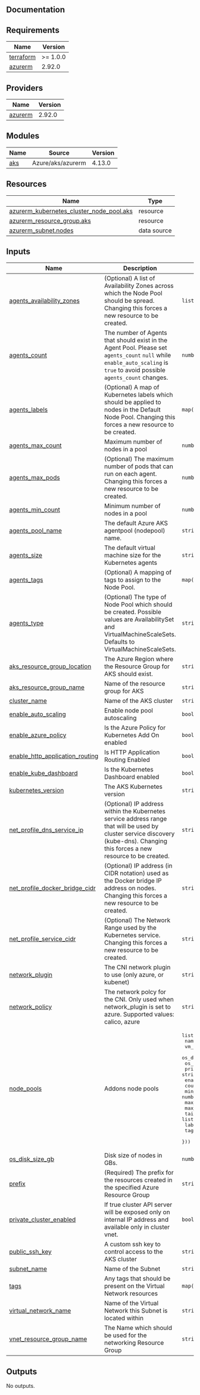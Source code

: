 ## Documentation

<!-- BEGINNING OF PRE-COMMIT-TERRAFORM DOCS HOOK -->
## Requirements

| Name | Version |
|------|---------|
| <a name="requirement_terraform"></a> [terraform](#requirement\_terraform) | >= 1.0.0 |
| <a name="requirement_azurerm"></a> [azurerm](#requirement\_azurerm) | 2.92.0 |

## Providers

| Name | Version |
|------|---------|
| <a name="provider_azurerm"></a> [azurerm](#provider\_azurerm) | 2.92.0 |

## Modules

| Name | Source | Version |
|------|--------|---------|
| <a name="module_aks"></a> [aks](#module\_aks) | Azure/aks/azurerm | 4.13.0 |

## Resources

| Name | Type |
|------|------|
| [azurerm_kubernetes_cluster_node_pool.aks](https://registry.terraform.io/providers/hashicorp/azurerm/2.92.0/docs/resources/kubernetes_cluster_node_pool) | resource |
| [azurerm_resource_group.aks](https://registry.terraform.io/providers/hashicorp/azurerm/2.92.0/docs/resources/resource_group) | resource |
| [azurerm_subnet.nodes](https://registry.terraform.io/providers/hashicorp/azurerm/2.92.0/docs/data-sources/subnet) | data source |

## Inputs

| Name | Description | Type | Default | Required |
|------|-------------|------|---------|:--------:|
| <a name="input_agents_availability_zones"></a> [agents\_availability\_zones](#input\_agents\_availability\_zones) | (Optional) A list of Availability Zones across which the Node Pool should be spread. Changing this forces a new resource to be created. | `list(string)` | n/a | yes |
| <a name="input_agents_count"></a> [agents\_count](#input\_agents\_count) | The number of Agents that should exist in the Agent Pool. Please set `agents_count` `null` while `enable_auto_scaling` is `true` to avoid possible `agents_count` changes. | `number` | n/a | yes |
| <a name="input_agents_labels"></a> [agents\_labels](#input\_agents\_labels) | (Optional) A map of Kubernetes labels which should be applied to nodes in the Default Node Pool. Changing this forces a new resource to be created. | `map(string)` | n/a | yes |
| <a name="input_agents_max_count"></a> [agents\_max\_count](#input\_agents\_max\_count) | Maximum number of nodes in a pool | `number` | n/a | yes |
| <a name="input_agents_max_pods"></a> [agents\_max\_pods](#input\_agents\_max\_pods) | (Optional) The maximum number of pods that can run on each agent. Changing this forces a new resource to be created. | `number` | n/a | yes |
| <a name="input_agents_min_count"></a> [agents\_min\_count](#input\_agents\_min\_count) | Minimum number of nodes in a pool | `number` | n/a | yes |
| <a name="input_agents_pool_name"></a> [agents\_pool\_name](#input\_agents\_pool\_name) | The default Azure AKS agentpool (nodepool) name. | `string` | n/a | yes |
| <a name="input_agents_size"></a> [agents\_size](#input\_agents\_size) | The default virtual machine size for the Kubernetes agents | `string` | n/a | yes |
| <a name="input_agents_tags"></a> [agents\_tags](#input\_agents\_tags) | (Optional) A mapping of tags to assign to the Node Pool. | `map(string)` | n/a | yes |
| <a name="input_agents_type"></a> [agents\_type](#input\_agents\_type) | (Optional) The type of Node Pool which should be created. Possible values are AvailabilitySet and VirtualMachineScaleSets. Defaults to VirtualMachineScaleSets. | `string` | `"VirtualMachineScaleSets"` | no |
| <a name="input_aks_resource_group_location"></a> [aks\_resource\_group\_location](#input\_aks\_resource\_group\_location) | The Azure Region where the Resource Group for AKS should exist. | `string` | n/a | yes |
| <a name="input_aks_resource_group_name"></a> [aks\_resource\_group\_name](#input\_aks\_resource\_group\_name) | Name of the resource group for AKS | `string` | n/a | yes |
| <a name="input_cluster_name"></a> [cluster\_name](#input\_cluster\_name) | Name of the AKS cluster | `string` | n/a | yes |
| <a name="input_enable_auto_scaling"></a> [enable\_auto\_scaling](#input\_enable\_auto\_scaling) | Enable node pool autoscaling | `bool` | n/a | yes |
| <a name="input_enable_azure_policy"></a> [enable\_azure\_policy](#input\_enable\_azure\_policy) | Is the Azure Policy for Kubernetes Add On enabled | `bool` | n/a | yes |
| <a name="input_enable_http_application_routing"></a> [enable\_http\_application\_routing](#input\_enable\_http\_application\_routing) | Is HTTP Application Routing Enabled | `bool` | n/a | yes |
| <a name="input_enable_kube_dashboard"></a> [enable\_kube\_dashboard](#input\_enable\_kube\_dashboard) | Is the Kubernetes Dashboard enabled | `bool` | n/a | yes |
| <a name="input_kubernetes_version"></a> [kubernetes\_version](#input\_kubernetes\_version) | The AKS Kubernetes version | `string` | n/a | yes |
| <a name="input_net_profile_dns_service_ip"></a> [net\_profile\_dns\_service\_ip](#input\_net\_profile\_dns\_service\_ip) | (Optional) IP address within the Kubernetes service address range that will be used by cluster service discovery (kube-dns). Changing this forces a new resource to be created. | `string` | `null` | no |
| <a name="input_net_profile_docker_bridge_cidr"></a> [net\_profile\_docker\_bridge\_cidr](#input\_net\_profile\_docker\_bridge\_cidr) | (Optional) IP address (in CIDR notation) used as the Docker bridge IP address on nodes. Changing this forces a new resource to be created. | `string` | `null` | no |
| <a name="input_net_profile_service_cidr"></a> [net\_profile\_service\_cidr](#input\_net\_profile\_service\_cidr) | (Optional) The Network Range used by the Kubernetes service. Changing this forces a new resource to be created. | `string` | `null` | no |
| <a name="input_network_plugin"></a> [network\_plugin](#input\_network\_plugin) | The CNI network plugin to use (only azure, or kubenet) | `string` | `"kubenet"` | no |
| <a name="input_network_policy"></a> [network\_policy](#input\_network\_policy) | The network polcy for the CNI. Only used when network\_plugin is set to azure. Supported values: calico, azure | `string` | n/a | yes |
| <a name="input_node_pools"></a> [node\_pools](#input\_node\_pools) | Addons node pools | <pre>list(object({<br>    name                = string<br>    vm_size             = string<br>    os_disk_size_gb     = number<br>    os_disk_type        = string<br>    priority            = string<br>    enable_auto_scaling = bool<br>    count               = number<br>    min_count           = number<br>    max_count           = number<br>    max_pods            = number<br>    taints              = list(string)<br>    labels              = map(string)<br>    tags                = map(string)<br>  }))</pre> | `[]` | no |
| <a name="input_os_disk_size_gb"></a> [os\_disk\_size\_gb](#input\_os\_disk\_size\_gb) | Disk size of nodes in GBs. | `number` | n/a | yes |
| <a name="input_prefix"></a> [prefix](#input\_prefix) | (Required) The prefix for the resources created in the specified Azure Resource Group | `string` | n/a | yes |
| <a name="input_private_cluster_enabled"></a> [private\_cluster\_enabled](#input\_private\_cluster\_enabled) | If true cluster API server will be exposed only on internal IP address and available only in cluster vnet. | `bool` | `false` | no |
| <a name="input_public_ssh_key"></a> [public\_ssh\_key](#input\_public\_ssh\_key) | A custom ssh key to control access to the AKS cluster | `string` | `""` | no |
| <a name="input_subnet_name"></a> [subnet\_name](#input\_subnet\_name) | Name of the Subnet | `string` | n/a | yes |
| <a name="input_tags"></a> [tags](#input\_tags) | Any tags that should be present on the Virtual Network resources | `map(string)` | `{}` | no |
| <a name="input_virtual_network_name"></a> [virtual\_network\_name](#input\_virtual\_network\_name) | Name of the Virtual Network this Subnet is located within | `string` | n/a | yes |
| <a name="input_vnet_resource_group_name"></a> [vnet\_resource\_group\_name](#input\_vnet\_resource\_group\_name) | The Name which should be used for the networking Resource Group | `string` | n/a | yes |

## Outputs

No outputs.
<!-- END OF PRE-COMMIT-TERRAFORM DOCS HOOK -->
